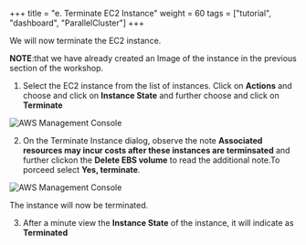 +++
title = "e. Terminate EC2 Instance"
weight = 60
tags = ["tutorial", "dashboard", "ParallelCluster"]
+++

We will now terminate the EC2 instance.

**NOTE**:that we have already created an Image of the instance in the previous section of the workshop.

1.	Select the EC2 instance from the list of instances. Click on **Actions** and choose and click on **Instance State** and further choose and click on **Terminate**

![AWS Management Console](/images/hpc-aws-parallelcluster-workshop/EC2InstanceTerminate.png)


2.	On the Terminate Instance dialog, observe the note **Associated resources may incur costs after these instances are terminsated** and further clickon the **Delete EBS volume** to read the additional note.To porceed  select **Yes, terminate**.


![AWS Management Console](/images/hpc-aws-parallelcluster-workshop/EC2InstanceTerminateConfirm.png)

The instance will now be terminated.

3.	After a minute view the **Instance State** of the instance, it will indicate as **Terminated**
